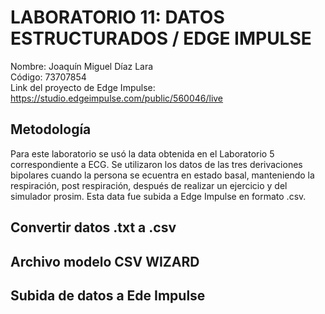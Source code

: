 # **LABORATORIO 11: DATOS ESTRUCTURADOS / EDGE IMPULSE**
Nombre: Joaquín Miguel Díaz Lara\
Código: 73707854\
Link del proyecto de Edge Impulse: https://studio.edgeimpulse.com/public/560046/live  

## **Metodología** 
Para este laboratorio se usó la data obtenida en el Laboratorio 5 correspondiente a ECG. Se utilizaron los datos de las tres derivaciones bipolares cuando la persona se ecuentra en estado basal, manteniendo la respiración, post respiración, después de realizar un ejercicio y del simulador prosim. Esta data fue subida a Edge Impulse en formato .csv. 

## **Convertir datos .txt a .csv** 

## **Archivo modelo CSV WIZARD** 

## **Subida de datos a Ede Impulse** 
‌

